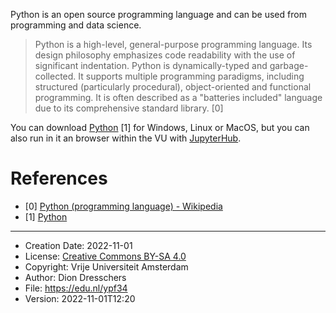 Python is an open source programming language and can be used from programming and data science.

>Python is a high-level, general-purpose programming language. 
Its design philosophy emphasizes code readability with the use of significant indentation.
Python is dynamically-typed and garbage-collected. 
It supports multiple programming paradigms, including structured (particularly procedural), object-oriented and functional programming. 
It is often described as a "batteries included" language due to its comprehensive standard library. [0]

You can download [Python](https://www.python.org/) [1] for Windows, Linux or MacOS, but you can also run in it an browser within the VU with [JupyterHub](https://edu.nl/9g3fm).

# References

* [0] [Python (programming language) - Wikipedia](https://en.wikipedia.org/wiki/Python_(programming_language))
* [1] [Python](https://www.python.org/)

---

* Creation Date: 2022-11-01
* License: [Creative Commons BY-SA 4.0](https://edu.nl/ytqf3)
* Copyright: Vrije Universiteit Amsterdam
* Author: Dion Dresschers
* File: https://edu.nl/ypf34
* Version: 2022-11-01T12:20


